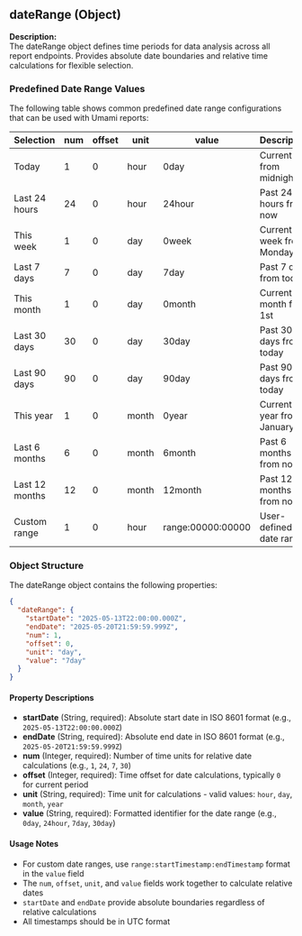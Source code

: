 ## dateRange (Object)

**Description:**  
The dateRange object defines time periods for data analysis across all report endpoints.
Provides absolute date boundaries and relative time calculations for flexible selection.

### Predefined Date Range Values

The following table shows common predefined date range configurations that can be used with Umami reports:

| Selection      | num  | offset | unit  | value             | Description |
| -------------- | ---- | ------ | ----- | ----------------- | ----------- |
| Today          | 1    | 0      | hour  | 0day              | Current day from midnight |
| Last 24 hours  | 24   | 0      | hour  | 24hour            | Past 24 hours from now |
| This week      | 1    | 0      | day   | 0week             | Current week from Monday |
| Last 7 days    | 7    | 0      | day   | 7day              | Past 7 days from today |
| This month     | 1    | 0      | day   | 0month            | Current month from 1st |
| Last 30 days   | 30   | 0      | day   | 30day             | Past 30 days from today |
| Last 90 days   | 90   | 0      | day   | 90day             | Past 90 days from today |
| This year      | 1    | 0      | month | 0year             | Current year from January |
| Last 6 months  | 6    | 0      | month | 6month            | Past 6 months from now |
| Last 12 months | 12   | 0      | month | 12month           | Past 12 months from now |
| Custom range   | 1    | 0      | hour  | range:00000:00000 | User-defined date range |


### Object Structure

The dateRange object contains the following properties:

```json
{
  "dateRange": {
    "startDate": "2025-05-13T22:00:00.000Z",
    "endDate": "2025-05-20T21:59:59.999Z",
    "num": 1,
    "offset": 0,
    "unit": "day",
    "value": "7day"
  }
}
```

#### Property Descriptions

- **startDate** (String, required): Absolute start date in ISO 8601 format (e.g., `2025-05-13T22:00:00.000Z`)
- **endDate** (String, required): Absolute end date in ISO 8601 format (e.g., `2025-05-20T21:59:59.999Z`) 
- **num** (Integer, required): Number of time units for relative date calculations (e.g., `1`, `24`, `7`, `30`)
- **offset** (Integer, required): Time offset for date calculations, typically `0` for current period
- **unit** (String, required): Time unit for calculations - valid values: `hour`, `day`, `month`, `year`
- **value** (String, required): Formatted identifier for the date range (e.g., `0day`, `24hour`, `7day`, `30day`)

#### Usage Notes

- For custom date ranges, use `range:startTimestamp:endTimestamp` format in the `value` field
- The `num`, `offset`, `unit`, and `value` fields work together to calculate relative dates
- `startDate` and `endDate` provide absolute boundaries regardless of relative calculations
- All timestamps should be in UTC format
